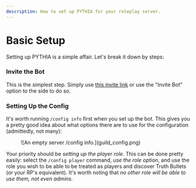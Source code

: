 ```yaml
---
description: How to set up PYTHIA for your roleplay server.
---
```


# Basic Setup

Setting up PYTHIA is a simple affair. Let's break it down by steps:

### Invite the Bot

This is the simplest step. Simply use [this invite link](https://discord.com/api/oauth2/authorize?client_id=843994199187914753&permissions=532576332864&scope=bot%20applications.commands) or use the "Invite Bot" option to the side to do so.

### Setting Up the Config

It's worth running `/config info` first when you set up the bot. This gives you a pretty good idea about what options there are to use for the configuration (admittedly, not many):

<figure markdown>
  ![An empty server /config info.](guild_config.png)
</figure>

Your priority should be _setting up the player role._ This can be done pretty easily: select the `/config player` command, _use the role option_, and use the role you wish to be able to be treated as players and discover Truth Bullets (or your RP's equivalent). It's worth noting that _no other role will be able to use them, not even admins._
